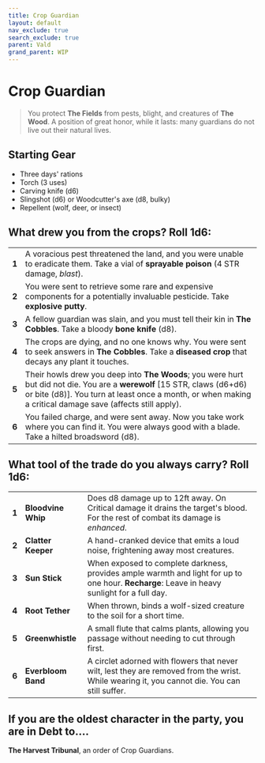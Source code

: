 ```yaml
---
title: Crop Guardian
layout: default
nav_exclude: true
search_exclude: true
parent: Vald
grand_parent: WIP
---
```


# Crop Guardian

> You protect **The Fields** from pests, blight, and creatures of **The Wood**. A position of great honor, while it lasts: many guardians do not live out their natural lives.

## Starting Gear

- Three days' rations
- Torch (3 uses)
- Carving knife (d6)
- Slingshot (d6) or Woodcutter's axe (d8, bulky)
- Repellent (wolf, deer, or insect)
 
## What drew you from the crops? Roll 1d6:

|       |                                                                                                                                                                    |
| ----- | ------------------------------------------------------------------------------------------------------------------------------------------------------------------ |
| **1** | A voracious pest threatened the land, and you were unable to eradicate them. Take a vial of **sprayable poison** (4 STR damage, _blast_).                          |
| **2** | You were sent to retrieve some rare and expensive components for a potentially invaluable pesticide. Take **explosive putty**.                                     |
| **3** | A fellow guardian was slain, and you must tell their kin in **The Cobbles**. Take a bloody **bone knife** (d8).                                                    |
| **4** | The crops are dying, and no one knows why. You were sent to seek answers in **The Cobbles**. Take a **diseased crop** that decays any plant it touches. |
| **5** | Their howls drew you deep into **The Woods**; you were hurt but did not die. You are a **werewolf** [15 STR, claws (d6+d6) or bite (d8)]. You turn at least once a month, or when making a critical damage save (affects still apply).    |
| **6** | You failed charge, and were sent away. Now you take work where you can find it. You were always good with a blade. Take a hilted broadsword (d8). |

## What tool of the trade do you always carry? Roll 1d6:

|       |                    |                                                                                                                                               |
| ----- | ------------------ | --------------------------------------------------------------------------------------------------------------------------------------------- |
| **1** | **Bloodvine Whip** | Does d8 damage up to 12ft away. On Critical damage it drains the target's blood. For the rest of combat its damage is _enhanced_.             |
| **2** | **Clatter Keeper** | A hand-cranked device that emits a loud noise, frightening away most creatures.                                                               |
| **3** | **Sun Stick**      | When exposed to complete darkness, provides ample warmth and light for up to one hour. **Recharge**: Leave in heavy sunlight for a full day.  |
| **4** | **Root Tether**    | When thrown, binds a wolf-sized creature to the soil for a short time.                                                                        |
| **5** | **Greenwhistle**   | A small flute that calms plants, allowing you passage without needing to cut through first.                                                   |
| **6** | **Everbloom Band** | A circlet adorned with flowers that never wilt, lest they are removed from the wrist. While wearing it, you cannot die. You can still suffer. |

## If you are the oldest character in the party, you are in Debt to....

**The Harvest Tribunal**, an order of Crop Guardians. 
